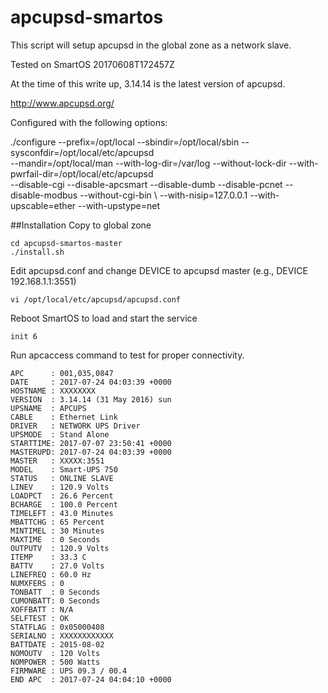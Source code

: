 # apcupsd-smartos

This script will setup apcupsd in the global zone as a network slave.

Tested on SmartOS 20170608T172457Z

At the time of this write up, 3.14.14 is the latest version of apcupsd.

http://www.apcupsd.org/

Configured with the following options:

./configure --prefix=/opt/local --sbindir=/opt/local/sbin --sysconfdir=/opt/local/etc/apcupsd \
--mandir=/opt/local/man --with-log-dir=/var/log --without-lock-dir --with-pwrfail-dir=/opt/local/etc/apcupsd \
--disable-cgi --disable-apcsmart --disable-dumb --disable-pcnet --disable-modbus --without-cgi-bin \ 
--with-nisip=127.0.0.1 --with-upscable=ether --with-upstype=net

##Installation
Copy to global zone
```
cd apcupsd-smartos-master
./install.sh
```
Edit apcupsd.conf and change DEVICE to apcupsd master (e.g., DEVICE 192.168.1.1:3551)
```
vi /opt/local/etc/apcupsd/apcupsd.conf
```
Reboot SmartOS to load and start the service
```
init 6
```

Run apcaccess command to test for proper connectivity.
```
APC      : 001,035,0847
DATE     : 2017-07-24 04:03:39 +0000  
HOSTNAME : XXXXXXXX
VERSION  : 3.14.14 (31 May 2016) sun
UPSNAME  : APCUPS
CABLE    : Ethernet Link
DRIVER   : NETWORK UPS Driver
UPSMODE  : Stand Alone
STARTTIME: 2017-07-07 23:50:41 +0000  
MASTERUPD: 2017-07-24 04:03:39 +0000  
MASTER   : XXXXX:3551
MODEL    : Smart-UPS 750
STATUS   : ONLINE SLAVE 
LINEV    : 120.9 Volts
LOADPCT  : 26.6 Percent
BCHARGE  : 100.0 Percent
TIMELEFT : 43.0 Minutes
MBATTCHG : 65 Percent
MINTIMEL : 30 Minutes
MAXTIME  : 0 Seconds
OUTPUTV  : 120.9 Volts
ITEMP    : 33.3 C
BATTV    : 27.0 Volts
LINEFREQ : 60.0 Hz
NUMXFERS : 0
TONBATT  : 0 Seconds
CUMONBATT: 0 Seconds
XOFFBATT : N/A
SELFTEST : OK
STATFLAG : 0x05000408
SERIALNO : XXXXXXXXXXXX
BATTDATE : 2015-08-02
NOMOUTV  : 120 Volts
NOMPOWER : 500 Watts
FIRMWARE : UPS 09.3 / 00.4
END APC  : 2017-07-24 04:04:10 +0000
```
